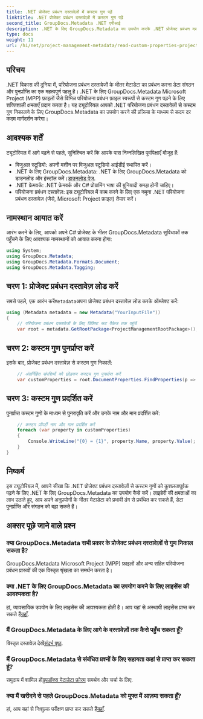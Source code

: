 ```yaml
---
title: .NET प्रोजेक्ट प्रबंधन दस्तावेज़ों में कस्टम गुण पढ़ें
linktitle: .NET प्रोजेक्ट प्रबंधन दस्तावेज़ों में कस्टम गुण पढ़ें
second_title: GroupDocs.Metadata .NET एपीआई
description: .NET के लिए GroupDocs.Metadata का उपयोग करके .NET प्रोजेक्ट प्रबंधन दस्तावेज़ों से कस्टम गुण निकालने का तरीका जानें। अपना मेटाडेटा प्रबंधन बढ़ाएँ.
type: docs
weight: 11
url: /hi/net/project-management-metadata/read-custom-properties-project-management-documents/
---
```

## परिचय
.NET विकास की दुनिया में, परियोजना प्रबंधन दस्तावेजों के भीतर मेटाडेटा का प्रबंधन करना डेटा संगठन और पुनर्प्राप्ति का एक महत्वपूर्ण पहलू है। .NET के लिए GroupDocs.Metadata Microsoft Project (MPP) फ़ाइलों जैसे विभिन्न परियोजना प्रबंधन फ़ाइल स्वरूपों से कस्टम गुण पढ़ने के लिए शक्तिशाली क्षमताएँ प्रदान करता है। यह ट्यूटोरियल आपको .NET परियोजना प्रबंधन दस्तावेज़ों से कस्टम गुण निकालने के लिए GroupDocs.Metadata का उपयोग करने की प्रक्रिया के माध्यम से कदम दर कदम मार्गदर्शन करेगा।
## आवश्यक शर्तें
ट्यूटोरियल में आगे बढ़ने से पहले, सुनिश्चित करें कि आपके पास निम्नलिखित पूर्वापेक्षाएँ मौजूद हैं:
- विजुअल स्टूडियो: अपनी मशीन पर विजुअल स्टूडियो आईडीई स्थापित करें।
-  .NET के लिए GroupDocs.Metadata: .NET के लिए GroupDocs.Metadata को डाउनलोड और इंस्टॉल करें।[डाउनलोड पेज](https://releases.groupdocs.com/metadata/net/).
- .NET फ्रेमवर्क: .NET फ्रेमवर्क और C# प्रोग्रामिंग भाषा की बुनियादी समझ होनी चाहिए।
- परियोजना प्रबंधन दस्तावेज़: इस ट्यूटोरियल में काम करने के लिए एक नमूना .NET परियोजना प्रबंधन दस्तावेज़ (जैसे, Microsoft Project फ़ाइल) तैयार करें।

## नामस्थान आयात करें
आरंभ करने के लिए, आपको अपने C# प्रोजेक्ट के भीतर GroupDocs.Metadata सुविधाओं तक पहुँचने के लिए आवश्यक नामस्थानों को आयात करना होगा:
```csharp
using System;
using GroupDocs.Metadata;
using GroupDocs.Metadata.Formats.Document;
using GroupDocs.Metadata.Tagging;
```
## चरण 1: प्रोजेक्ट प्रबंधन दस्तावेज़ लोड करें
 सबसे पहले, एक आरंभ करें`Metadata`अपना प्रोजेक्ट प्रबंधन दस्तावेज़ लोड करके ऑब्जेक्ट करें:
```csharp
using (Metadata metadata = new Metadata("YourInputFile"))
{
    // परियोजना प्रबंधन दस्तावेजों के लिए विशिष्ट रूट पैकेज तक पहुंचें
    var root = metadata.GetRootPackage<ProjectManagementRootPackage>();
```
## चरण 2: कस्टम गुण पुनर्प्राप्त करें
इसके बाद, प्रोजेक्ट प्रबंधन दस्तावेज़ से कस्टम गुण निकालें:
```csharp
    // अंतर्निहित संपत्तियों को छोड़कर कस्टम गुण पुनर्प्राप्त करें
    var customProperties = root.DocumentProperties.FindProperties(p => !p.Tags.Contains(Tags.Document.BuiltIn));
```
## चरण 3: कस्टम गुण प्रदर्शित करें
पुनर्प्राप्त कस्टम गुणों के माध्यम से पुनरावृति करें और उनके नाम और मान प्रदर्शित करें:
```csharp
    // कस्टम प्रॉपर्टी नाम और मान प्रदर्शित करें
    foreach (var property in customProperties)
    {
        Console.WriteLine("{0} = {1}", property.Name, property.Value);
    }
}
```

## निष्कर्ष
इस ट्यूटोरियल में, आपने सीखा कि .NET प्रोजेक्ट प्रबंधन दस्तावेज़ों से कस्टम गुणों को कुशलतापूर्वक पढ़ने के लिए .NET के लिए GroupDocs.Metadata का उपयोग कैसे करें। लाइब्रेरी की क्षमताओं का लाभ उठाते हुए, आप अपने अनुप्रयोगों के भीतर मेटाडेटा को प्रभावी ढंग से प्रबंधित कर सकते हैं, डेटा पुनर्प्राप्ति और संगठन को बढ़ा सकते हैं।

## अक्सर पूछे जाने वाले प्रश्न
### क्या GroupDocs.Metadata सभी प्रकार के प्रोजेक्ट प्रबंधन दस्तावेज़ों से गुण निकाल सकता है?
GroupDocs.Metadata Microsoft Project (MPP) फ़ाइलों और अन्य सहित परियोजना प्रबंधन प्रारूपों की एक विस्तृत श्रृंखला का समर्थन करता है।
### क्या .NET के लिए GroupDocs.Metadata का उपयोग करने के लिए लाइसेंस की आवश्यकता है?
 हां, व्यावसायिक उपयोग के लिए लाइसेंस की आवश्यकता होती है। आप यहां से अस्थायी लाइसेंस प्राप्त कर सकते हैं[यहाँ](https://purchase.groupdocs.com/temporary-license/).
### मैं GroupDocs.Metadata के लिए आगे के दस्तावेज़ों तक कैसे पहुँच सकता हूँ?
 विस्तृत दस्तावेज़ देखें[संदर्भ पृष्ठ](https://reference.groupdocs.com/metadata/net/).
### मैं GroupDocs.Metadata से संबंधित प्रश्नों के लिए सहायता कहां से प्राप्त कर सकता हूं?
 समुदाय में शामिल हों[ग्रुपडॉक्स मेटाडेटा फ़ोरम](https://forum.groupdocs.com/c/metadata/14) समर्थन और चर्चा के लिए.
### क्या मैं खरीदने से पहले GroupDocs.Metadata को मुफ्त में आज़मा सकता हूँ?
 हां, आप यहां से निःशुल्क परीक्षण प्राप्त कर सकते हैं[यहाँ](https://releases.groupdocs.com/).